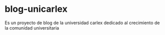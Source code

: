 # blog-unicarlex
Es un proyecto de blog de la universidad carlex dedicado al crecimiento de la comunidad universitaria
